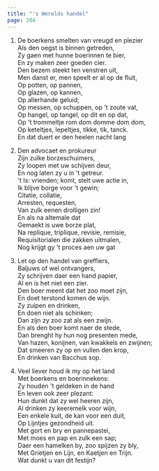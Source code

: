 ```yaml
---
title: "'s Werelds handel"
page: 204
---  
```


1. De boerkens smelten van vreugd en plezier  
Als den oegst is binnen getreden,  
Zy gaen met hunne boerinnen te bier,  
En zy maken zeer goeden cier.  
Den bezem steekt ten venstren uit,  
Men danst er, men speelt er al op de fluit,  
Op potten, op pannen,  
Op glazen, op kannen,  
Op allerhande geluid;  
Op messen, op schuppen, op 't zoute vat,  
Op hangel, op tangel, op dit en op dat,  
Op 't trommeltje rom dom domme dom dom,  
Op keteltjes, lepeltjes, tikke, tik, tanck.  
En dat duert er den heelen nacht lang  


2. Den advocaet en prokureur  
Zijn zulke borzeschuimers,  
Zy loopen met uw schijven deur,  
En nog laten zy u in 't getreur.  
't Is: vrienden; komt, stelt uwe actie in,  
Ik blijve borge voor 't gewin;  
Citatie, collatie,  
Arresten, requesten,  
Van zulk eenen drolligen zin!  
En als na altemale dat  
Gemaekt is uwe borze plat,  
Na replique, triplique, revisie, remisie,  
Requisitorialen die zakken uitmalen,  
Nog krijgt gy 't proces aen uw gat  


3. Let op den handel van greffiers,  
Baljuws of wel ontvangers,  
Zy schrijven daer een hand papier,  
Al en is het niet een zier.  
Den boer meent dat het zoo moet zijn,  
En doet terstond komen de wijn.  
Zy zuipen en drinken,  
En doen niet als schinken;  
Dan zijn zy zoo zat als een zwijn.  
En als den boer komt naer de stede,  
Dan brenght hy hun nog presenten mede,  
Van hazen, konijnen, van kwakkels en zwijnen;  
Dat smeeren zy op en vullen den krop,  
En drinken van Bacchus sop.  


4. Veel liever houd ik my op het land  
Met boerkens en boerinnekens:  
Zy houden 't geldeken in de hand  
En leven ook zeer plezant:  
Hun dunkt dat zy wel heeren zijn,  
Al drinken zy keeremelk voor wijn,  
Een enkele kuit, de kan voor een duit,  
Op Lijntjes gezondheid uit.  
Met gort en bry en pannepastei,  
Met moes en pap en zulk een sap;  
Daer een hamelken by, zoo spijzen zy bly,  
Met Grietjen en Lijn, en Kaetjen en Trijn.  
Wat dunkt u van dit festijn?  